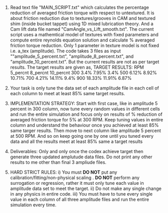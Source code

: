 1) Read text file "MAIN_SCRIPT.txt" which calculates the percentage reduction of averaged friction torque with respect to untextured. It is about friction reduction due to textures/grooves in CAM and textured shim (inside bucket tappet) using 1D mixed lubrication theory.
And a Cam lift data file named "CamAngle_vs_Lift_smooth.txt". 
The current script uses a mathemtical model of textures with fixed parameters and compute entire reynolds equation solution and calculate % averaged friction torque reduction.
Only 1 parameter in texture model is not fixed i.e. a_tex (amplitude). The code takes 3 files as input ""amplitude_5_percent.txt", "amplitude_8_percent.txt", and "amplitude_10_percent.txt". 
But the current results are not as per target results.
The target results are given as,
 TARGET RESULTS:
RPM    5_percnt     8_percnt    10_percnt
300     3.4%           7.95%         3.4%
500    6.12%           8.92%         10.71%
700    4.21%           14.11%        9.4%
900    18.33%         11.91%        6.87%

2) Your task is only tune the data set of each amplitude file in each cell of each column to meet at least 85% same target results. 
3) IMPLEMENTATION STRATEGY:
Start with first case, like in amplitude 5 percent in 300 column, now tune every random values in different cells and run the entire simulation and focus only on results of % reduction of averaged friction torque for 5% at 300 RPM. Keep tuning values in entire column and understand the behaviour once you achieved at least 85% same targer results. Then move to next column like amplitude 5 percent at 500 RPM. And so on keep going one by one until you tuned every data and all the results meet at least 85% same a target results 
4) Deliverables:
Only and only once the codex achieve target then generate three updated amplutude data files. 
Do not print any other results to me other than final 3 ampliude files.
5) HARD STRICT RULES:
i) You must **DO NOT** put any calibration/fitting/non-physical scaling . **DO NOT** perform any surrogation or regression, rather it must only tune each value in amplitude data set to meet the target.
ii) Do not make any single change in any physics in entire code.
iii) You must have to tune every single value in each column of all three amplitude files and run the entire simulation every time.
